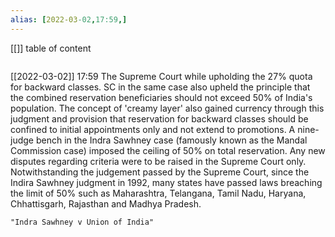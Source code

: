 ```yaml
---
alias: [2022-03-02,17:59,]
---
```

[[]]
table of content
```toc
```

[[2022-03-02]] 17:59
The Supreme Court while upholding the 27% quota for backward classes.
SC in the same case also upheld the principle that the combined reservation beneficiaries should not exceed 50% of India's population.
The concept of 'creamy layer' also gained currency through this judgment and provision that reservation for backward classes should be confined to initial appointments only and not extend to promotions.
A nine-judge bench in the Indra Sawhney case (famously known as the Mandal Commission case) imposed the ceiling of 50% on total reservation.
Any new disputes regarding criteria were to be raised in the Supreme Court only.
Notwithstanding the judgement passed by the Supreme Court, since the Indira Sawhney judgment in 1992, many states have passed laws breaching the limit of 50% such as Maharashtra, Telangana, Tamil Nadu, Haryana, Chhattisgarh, Rajasthan and Madhya Pradesh.
```query
"Indra Sawhney v Union of India"
```